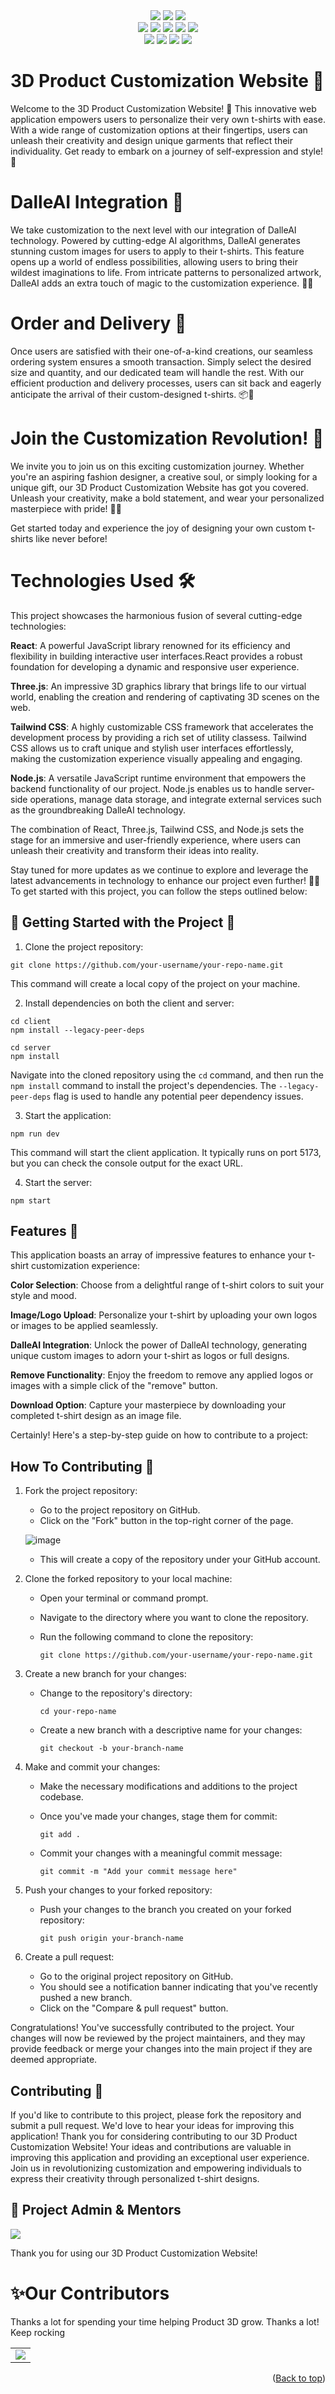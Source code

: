   <div id="top"></div>
<div align="center">
<img src="https://forthebadge.com/images/badges/built-with-love.svg" />
<img src="https://forthebadge.com/images/badges/uses-brains.svg" />
<img src="https://forthebadge.com/images/badges/powered-by-responsibility.svg" />
  <br>
  <img src="https://img.shields.io/github/repo-size/amanjaiman1/Product_3D?style=for-the-badge" />
  <img src="https://img.shields.io/github/issues/amanjaiman1/Product_3D?style=for-the-badge" />
  <img src="https://img.shields.io/github/issues-closed-raw/amanjaiman1/Product_3D?style=for-the-badge" />
  
<img src="https://img.shields.io/github/forks/amanjaiman1/Product_3D?style=for-the-badge" />
  <img src="https://img.shields.io/github/issues-pr/amanjaiman1/Product_3D?style=for-the-badge" /><br>
  <img src="https://img.shields.io/github/issues-pr-closed-raw/amanjaiman1/Product_3D?style=for-the-badge" />
  <img src="https://img.shields.io/github/stars/amanjaiman1/Product_3d?style=for-the-badge" />
  <img src="https://img.shields.io/github/contributors/amanjaiman1/Product_3D?style=for-the-badge" />
  <img src="https://img.shields.io/github/last-commit/amanjaiman1/Product_3D?style=for-the-badge" />
  </div>

# 3D Product Customization Website 🎨
Welcome to the 3D Product Customization Website! 🌟 This innovative web application empowers users to personalize their very own t-shirts with ease. With a wide range of customization options at their fingertips, users can unleash their creativity and design unique garments that reflect their individuality. Get ready to embark on a journey of self-expression and style! 🎉

# DalleAI Integration 🤖
We take customization to the next level with our integration of DalleAI technology. Powered by cutting-edge AI algorithms, DalleAI generates stunning custom images for users to apply to their t-shirts. This feature opens up a world of endless possibilities, allowing users to bring their wildest imaginations to life. From intricate patterns to personalized artwork, DalleAI adds an extra touch of magic to the customization experience. 🎨🤩

# Order and Delivery 🚚
Once users are satisfied with their one-of-a-kind creations, our seamless ordering system ensures a smooth transaction. Simply select the desired size and quantity, and our dedicated team will handle the rest. With our efficient production and delivery processes, users can sit back and eagerly anticipate the arrival of their custom-designed t-shirts. 📦💨

# Join the Customization Revolution! 🚀
We invite you to join us on this exciting customization journey. Whether you're an aspiring fashion designer, a creative soul, or simply looking for a unique gift, our 3D Product Customization Website has got you covered. Unleash your creativity, make a bold statement, and wear your personalized masterpiece with pride! 👕✨

Get started today and experience the joy of designing your own custom t-shirts like never before!

# Technologies Used 🛠️
This project showcases the harmonious fusion of several cutting-edge technologies:

**React**: A powerful JavaScript library renowned for its efficiency and flexibility in building interactive user interfaces.React provides a robust foundation for developing a dynamic and responsive user experience.

**Three.js**: An impressive 3D graphics library that brings life to our virtual world, enabling the creation and rendering of captivating 3D scenes on the web.

**Tailwind CSS**: A highly customizable CSS framework that accelerates the development process by providing a rich set of utility classess. Tailwind CSS allows us to craft unique and stylish user interfaces effortlessly, making the customization experience visually appealing and engaging.

**Node.js**: A versatile JavaScript runtime environment that empowers the backend functionality of our project. Node.js enables us to handle server-side operations, manage data storage, and integrate external services such as the groundbreaking DalleAI technology. 

The combination of React, Three.js, Tailwind CSS, and Node.js sets the stage for an immersive and user-friendly experience, where users can unleash their creativity and transform their ideas into reality.

Stay tuned for more updates as we continue to explore and leverage the latest advancements in technology to enhance our project even further! 🚀🌟
To get started with this project, you can follow the steps outlined below:


## 🚀 Getting Started with the Project 🎉


1. Clone the project repository:
```
git clone https://github.com/your-username/your-repo-name.git
```
This command will create a local copy of the project on your machine.

2. Install dependencies on both the client and server:
```
cd client
npm install --legacy-peer-deps

cd server
npm install
```
Navigate into the cloned repository using the `cd` command, and then run the `npm install` command to install the project's dependencies. The `--legacy-peer-deps` flag is used to handle any potential peer dependency issues.

3. Start the application:
```
npm run dev
```
This command will start the client application. It typically runs on port 5173, but you can check the console output for the exact URL.

4. Start the server:
```
npm start
```

## Features 🌟
This application boasts an array of impressive features to enhance your t-shirt customization experience:

**Color Selection**: Choose from a delightful range of t-shirt colors to suit your style and mood.


**Image/Logo Upload**: Personalize your t-shirt by uploading your own logos or images to be applied seamlessly.


**DalleAI Integration**: Unlock the power of DalleAI technology, generating unique custom images to adorn your t-shirt as logos or full designs.


**Remove Functionality**: Enjoy the freedom to remove any applied logos or images with a simple click of the "remove" button.


**Download Option**: Capture your masterpiece by downloading your completed t-shirt design as an image file.

Certainly! Here's a step-by-step guide on how to contribute to a project:


## How To Contributing 🤝

1. Fork the project repository:
   - Go to the project repository on GitHub.
   - Click on the "Fork" button in the top-right corner of the page.
   
   ![image](https://github.com/Ayush-Tibrewal/Product_3D/assets/96817905/789dda31-5f38-4102-aca8-731d7f2f5f2f)

   
   - This will create a copy of the repository under your GitHub account.

2. Clone the forked repository to your local machine:
   - Open your terminal or command prompt.
   - Navigate to the directory where you want to clone the repository.
   - Run the following command to clone the repository:
     
     ```
     git clone https://github.com/your-username/your-repo-name.git
     ```

3. Create a new branch for your changes:
   - Change to the repository's directory:
     
     ```
     cd your-repo-name
     ```
     
   - Create a new branch with a descriptive name for your changes:
     
     ```
     git checkout -b your-branch-name
     ```

4. Make and commit your changes:
   - Make the necessary modifications and additions to the project codebase.
   - Once you've made your changes, stage them for commit:
     
     ```
     git add .
     ```
     
   - Commit your changes with a meaningful commit message:
     
     ```
     git commit -m "Add your commit message here"
     ```

5. Push your changes to your forked repository:
   - Push your changes to the branch you created on your forked repository:
     
     ```
     git push origin your-branch-name
     ```

6. Create a pull request:
   - Go to the original project repository on GitHub.
   - You should see a notification banner indicating that you've recently pushed a new branch.
   - Click on the "Compare & pull request" button.

Congratulations! You've successfully contributed to the project. Your changes will now be reviewed by the project maintainers, and they may provide feedback or merge your changes into the main project if they are deemed appropriate.


## Contributing 🤝

If you'd like to contribute to this project, please fork the repository and submit a pull request. We'd love to hear your ideas for improving this application! Thank you for considering contributing to our 3D Product Customization Website! Your ideas and contributions are valuable in improving this application and providing an exceptional user experience. Join us in revolutionizing customization and empowering individuals to express their creativity through personalized t-shirt designs.
## :cowboy_hat_face: Project Admin & Mentors


<a href="https://github.com/amanjaiman1/Product_3D/graphs/contributors"> 
    <img src="https://contrib.rocks/image?repo=amanjaiman1/Product_3D" /> 
</a>

Thank you for using our 3D Product Customization Website!

# ✨Our Contributors
Thanks a lot for spending your time helping Product 3D grow. Thanks a lot! Keep rocking

<!-- ALL-CONTRIBUTORS-LIST:START - Do not remove or modify this section -->
<table>
	<tr>
		<td>
      <a href="https://github.com/amanjaiman1/Product_3D/graphs/contributors">
        <img src="https://contrib.rocks/image?max=50&repo=amanjaiman1/Product_3D" />
      </a>
		</td>
	</tr>
</table>

<p align="right">(<a href="#top">Back to top</a>)</p>
